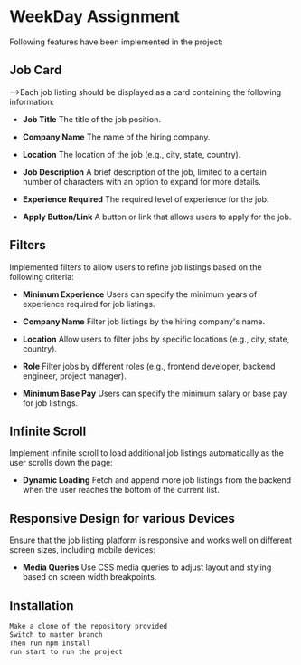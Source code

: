
# WeekDay Assignment

Following features have been implemented in the project:

## Job Card
-->Each job listing should be displayed as a card containing the following information:

- **Job Title**
  The title of the job position.

- **Company Name**
  The name of the hiring company.

- **Location**
  The location of the job (e.g., city, state, country).

- **Job Description**
  A brief description of the job, limited to a certain number of characters with an option to expand for more details.

- **Experience Required**
  The required level of experience for the job.

- **Apply Button/Link**
  A button or link that allows users to apply for the job.

## Filters
Implemented filters to allow users to refine job listings based on the following criteria:

- **Minimum Experience**
  Users can specify the minimum years of experience required for job listings.

- **Company Name**
  Filter job listings by the hiring company's name.

- **Location**
  Allow users to filter jobs by specific locations (e.g., city, state, country).

- **Role**
  Filter jobs by different roles (e.g., frontend developer, backend engineer, project manager).

- **Minimum Base Pay**
  Users can specify the minimum salary or base pay for job listings.

## Infinite Scroll

Implement infinite scroll to load additional job listings automatically as the user scrolls down the page:

- **Dynamic Loading**
  Fetch and append more job listings from the backend when the user reaches the bottom of the current list.

## Responsive Design for various Devices

Ensure that the job listing platform is responsive and works well on different screen sizes, including mobile devices:

- **Media Queries**
  Use CSS media queries to adjust layout and styling based on screen width breakpoints.



## Installation



```bash
Make a clone of the repository provided
Switch to master branch
Then run npm install
run start to run the project

```
    